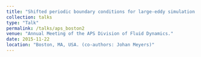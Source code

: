 ```yaml
---
title: "Shifted periodic boundary conditions for large-eddy simulation of wind farms."
collection: talks
type: "Talk"
permalink: /talks/aps_boston2
venue: "Annual Meeting of the APS Division of Fluid Dynamics."
date: 2015-11-22
location: "Boston, MA, USA. (co-authors: Johan Meyers)"
---
```

